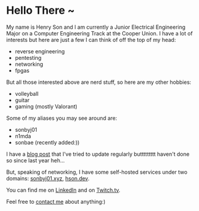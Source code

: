 # Hello There ~
My name is Henry Son and I am currently a Junior Electrical Engineering Major on a Computer Engineering Track at the Cooper Union. I have a lot of interests but here are just a few I can think of off the top of my head: 
- reverse engineering
- pentesting
- networking
- fpgas

But all those interested above are nerd stuff, so here are my other hobbies: 
- volleyball 
- guitar
- gaming (mostly Valorant)

Some of my aliases you may see around are: 
- sonbyj01
- n1mda
- sonbae (recently added:))

I have a [blog post](https://blog.hson.dev/) that I've tried to update regularly buttttttttt haven't done so since last year heh...

But, speaking of networking, I have some self-hosted services under two domains: [sonbyj01.xyz](https://sonbyj01.xyz), [hson.dev](https://hson.dev). 

You can find me on [LinkedIn](https://www.linkedin.com/in/sonbyj01/) and on [Twitch.tv](https://www.twitch.tv/sonbae1001). 

Feel free to [contact me](mailto:sonbyj01@gmail.com) about anything:) 
